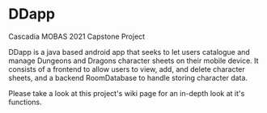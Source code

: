 # DDapp
Cascadia MOBAS 2021 Capstone Project

DDapp is a java based android app that seeks to let users catalogue and manage Dungeons and Dragons character sheets on their mobile device. 
It consists of a frontend to allow users to view, add, and delete character sheets, and a backend RoomDatabase to handle storing character data.

Please take a look at this project's wiki page for an in-depth look at it's functions.
